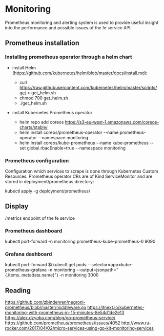 # Monitoring

Prometheus monitoring and alerting system is used to provide useful insight into the
performance and possible issues of the fe service API.

## Prometheus installation

### Installing prometheus operator through a helm chart

  - install Helm (https://github.com/kubernetes/helm/blob/master/docs/install.md):
    - curl https://raw.githubusercontent.com/kubernetes/helm/master/scripts/get > get_helm.sh
    - chmod 700 get_helm.sh
    - ./get_helm.sh

  - install Kubernetes Prometheus operator
    - helm repo add coreos https://s3-eu-west-1.amazonaws.com/coreos-charts/stable/
    - helm install coreos/prometheus-operator --name prometheus-operator --namespace monitoring
    - helm install coreos/kube-prometheus --name kube-prometheus --set global.rbacEnable=true --namespace monitoring

### Prometheus configuration

Configuration which services to scrape is done through Kubernetes Custom Resources. Prometheus operator CRs are of Kind ServiceMonitor and are stored in deployment/prometheus directory:

kubectl apply -g deployment/prometheus/

## Display

/metrics endpoint of the fe service

### Prometheus dashboard
kubectl port-forward -n monitoring prometheus-kube-prometheus-0 9090

### Grafana dashboard
kubectl port-forward $(kubectl get  pods --selector=app=kube-prometheus-grafana -n  monitoring --output=jsonpath="{.items..metadata.name}") -n monitoring  3000

## Reading
https://github.com/zbindenren/negroni-prometheus/blob/master/middleware.go
https://itnext.io/kubernetes-monitoring-with-prometheus-in-15-minutes-8e54d1de2e13
https://alex.dzyoba.com/blog/go-prometheus-service/
https://github.com/prometheus/prometheus/issues/4052
http://www.ru-rocker.com/2017/04/02/micro-services-using-go-kit-monitoring-services